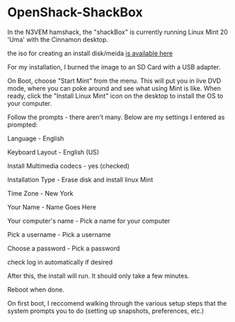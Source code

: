 # OpenShack-ShackBox

In the N3VEM hamshack, the "shackBox" is currently running Linux Mint 20 'Uma' with the Cinnamon desktop.

the iso for creating an install disk/meida [is available here](https://www.linuxmint.com/download.php)

For my installation, I burned the image to an SD Card with a USB adapter.

On Boot, choose "Start Mint" from the menu.  This will put you in live DVD mode, where you can poke around and see what using Mint is like.
When ready, click the "Install Linux Mint" icon on the desktop to install the OS to your computer.

Follow the prompts - there aren't many.  Below are my settings I entered as prompted:

Language - English

Keyboard Layout - English (US)

Install Multimedia codecs - yes (checked)

Installation Type - Erase disk and install linux Mint

Time Zone - New York

Your Name - Name Goes Here

Your computer's name - Pick a name for your computer

Pick a username - Pick a username

Choose a password - Pick a password

check log in automatically if desired

After this, the install will run.  It should only take a few minutes.

Reboot when done.

On first boot, I reccomend walking through the various setup steps that the system prompts you to do (setting up snapshots, preferences, etc.)
